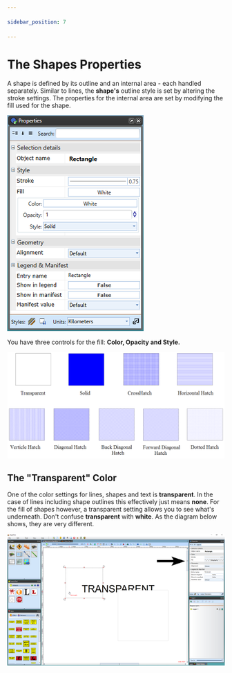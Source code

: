 ```yaml
---

sidebar_position: 7

---
```

# The Shapes Properties 

A shape is defined by its outline and an internal area - each handled separately. Similar to lines, the **shape's** outline style is set by altering the stroke settings. The properties for the internal area are set by modifying the fill used for the shape.

![Rectangle_Properties_Palette](./assets/Rectangle_Properties_Palette.png)

You have three controls for the fill: **Color, Opacity and Style.**

![The_Available_Shape_Fill_Styles](./assets/The_Available_Shape_Fill_Styles.png)

## The "Transparent" Color 

One of the color settings for lines, shapes and text is **transparent**. In the case of lines including shape outlines this effectively just means **none**. For the fill of shapes however, a transparent setting allows you to see what's underneath. Don't confuse **transparent** with **white**. As the diagram below shows, they are very different.

![The_Box_on_the_Left_has_a_Transparent_Fill](./assets/The_Box_on_the_Left_has_a_Transparent_Fill_the_Box_on_the_Right_has_a_White_Fill.png)

